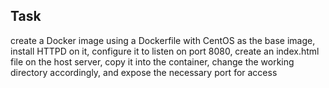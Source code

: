 ## Task 
 create a Docker image using a Dockerfile with CentOS as the base image, install HTTPD on it, configure it to listen on port 8080, create an index.html file on the host server, copy it into the container, change the working directory accordingly, and expose the necessary port for access